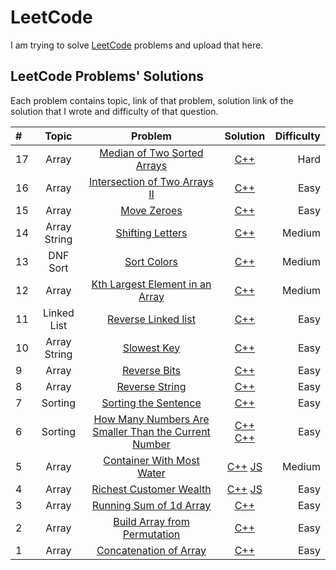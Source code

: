 # LeetCode
I am trying to solve [LeetCode](https://leetcode.com/) problems and upload that here.

## LeetCode Problems' Solutions
Each problem contains topic, link of that problem, solution link of the solution that I wrote and difficulty of that question.

| # |  Topic  | Problem | Solution | Difficulty |
| :---         |     :---:      |     :---:      |     :---:      |          ---: |
|      17      |     Array      |  [Median of Two Sorted Arrays](https://leetcode.com/problems/median-of-two-sorted-arrays/)     |      [C++](https://leetcode.com/submissions/detail/552656467/)       |  Hard  |
|      16      |     Array      |  [Intersection of Two Arrays II](https://leetcode.com/problems/intersection-of-two-arrays-ii/)     |      [C++](https://leetcode.com/submissions/detail/551619261/)       |  Easy  |
|      15      |     Array      |  [Move Zeroes](https://leetcode.com/problems/move-zeroes/)     |      [C++](https://leetcode.com/submissions/detail/551610360/)       |  Easy  |
|      14      |     Array String   |  [Shifting Letters](https://leetcode.com/problems/shifting-letters/)     | [C++](https://leetcode.com/submissions/detail/551584714/) |  Medium  |
|      13      |     DNF Sort   |  [Sort Colors](https://leetcode.com/problems/sort-colors/)     | [C++](https://leetcode.com/submissions/detail/551014131/) |  Medium  |
|      12      |     Array   |  [Kth Largest Element in an Array](https://leetcode.com/problems/kth-largest-element-in-an-array/)     | [C++](https://leetcode.com/submissions/detail/550994337/) |  Medium  |
|      11      |     Linked List   |  [Reverse Linked list](https://leetcode.com/problems/reverse-linked-list/)     | [C++](https://leetcode.com/submissions/detail/550982943/) |  Easy  |
|      10      |     Array String   |  [Slowest Key](https://leetcode.com/problems/slowest-key/)     | [C++](https://leetcode.com/submissions/detail/550485975/) |  Easy  |
|      9       |     Array    |  [Reverse Bits](https://leetcode.com/problems/reverse-bits/)     | [C++](https://leetcode.com/submissions/detail/550474569/) |  Easy  |
|      8       |     Array    |  [Reverse String](https://leetcode.com/problems/reverse-string/)     | [C++](https://leetcode.com/submissions/detail/550466713/) |  Easy  |
|      7       |     Sorting    |  [Sorting the Sentence](https://leetcode.com/problems/sorting-the-sentence/)     | [C++](https://leetcode.com/submissions/detail/548492216/) |  Easy  |
|      6       |     Sorting    |  [How Many Numbers Are Smaller Than the Current Number](https://leetcode.com/problems/how-many-numbers-are-smaller-than-the-current-number/)     |      [C++](https://leetcode.com/submissions/detail/548466253/)    [C++](https://leetcode.com/submissions/detail/548469884/)   |  Easy  |
|      5       |     Array      |  [Container With Most Water](https://leetcode.com/problems/container-with-most-water/)     |      [C++](https://leetcode.com/submissions/detail/547266476/)    [JS](https://leetcode.com/submissions/detail/547271092/)   |  Medium  |
|      4       |     Array      |  [Richest Customer Wealth](https://leetcode.com/problems/richest-customer-wealth/)     |      [C++](https://leetcode.com/submissions/detail/547245759/)    [JS](https://leetcode.com/submissions/detail/547249190/)       |  Easy  |
|      3       |     Array      |  [Running Sum of 1d Array](https://leetcode.com/problems/running-sum-of-1d-array/)     |      [C++](https://leetcode.com/submissions/detail/547217025/)       |  Easy  |
|      2       |     Array      |  [Build Array from Permutation](https://leetcode.com/problems/build-array-from-permutation/)     |      [C++](https://leetcode.com/submissions/detail/546717661/)       |  Easy  |
|      1       |     Array      |  [Concatenation of Array](https://leetcode.com/problems/concatenation-of-array/)     |      [C++](https://leetcode.com/submissions/detail/546710380/)       |  Easy  |
